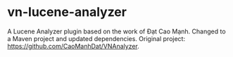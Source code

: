 vn-lucene-analyzer
==================

A Lucene Analyzer plugin based on the work of Đạt Cao Mạnh. Changed to a Maven project and updated dependencies. Original project: https://github.com/CaoManhDat/VNAnalyzer.
